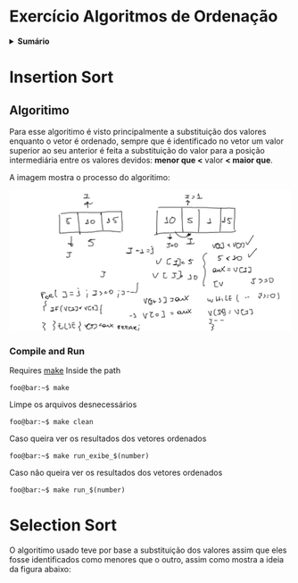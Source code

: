 # Exercício Algoritmos de Ordenação

<details><summary> <strong>Sumário</strong></summary>

* [Insertion Sort](https://github.com/LeomaxFilho/Exercicio-Algoritmos-de-Ordenacao/edit/main/Readme.md#insertionsort)

* [Selection Sort](https://github.com/LeomaxFilho/Exercicio-Algoritmos-de-Ordenacao/edit/main/Readme.md#selection-sort)
</details>

# Insertion Sort
## Algoritimo
  Para esse algoritimo é visto principalmente a substituição dos valores enquanto o vetor é ordenado, sempre que é identificado no vetor um valor superior ao seu anterior é feita a substituição do valor para a posição intermediária entre os valores devidos: **menor que <** valor **< maior que**.
  
A imagem mostra o processo do algoritimo:

![Imagem1](/Ins_sort/How_It_Works.png)

### Compile and Run
Requires [make](https://www.gnu.org/software/make/)
Inside the path
```console
foo@bar:~$ make
```
Limpe os arquivos desnecessários
```console
foo@bar:~$ make clean
```
Caso queira ver os resultados dos vetores ordenados
```console
foo@bar:~$ make run_exibe_$(number)
```
Caso não queira ver os resultados dos vetores ordenados
```console
foo@bar:~$ make run_$(number)
```
# Selection Sort

  O algoritimo usado teve por base a substituição dos valores assim que eles fosse identificados como menores que o outro, assim como mostra a ideia da figura abaixo:
